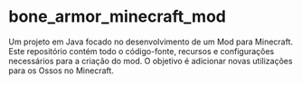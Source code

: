 # bone_armor_minecraft_mod
Um projeto em Java focado no desenvolvimento de um Mod para Minecraft. Este repositório contém todo o código-fonte, recursos e configurações necessários para a criação do mod. O objetivo é adicionar novas utilizações para os Ossos no Minecraft.
